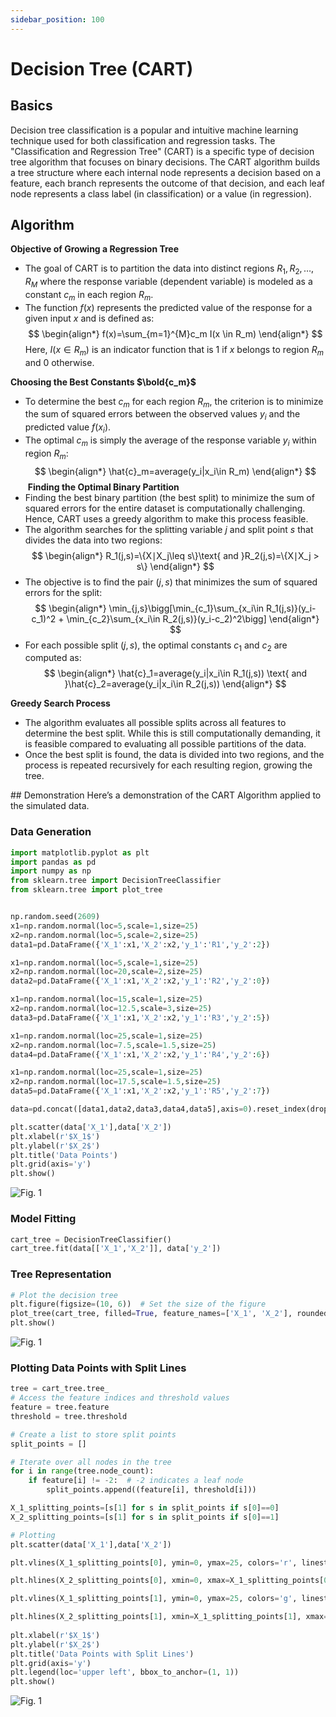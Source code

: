 ```yaml
---
sidebar_position: 100
---
```


# Decision Tree (CART)

## Basics
<div style={{ textAlign: 'justify' }}>
Decision tree classification is a popular and intuitive machine learning technique used for both classification and regression tasks. The "Classification and Regression Tree" (CART) is a specific type of decision tree algorithm that focuses on binary decisions. The CART algorithm builds a tree structure where each internal node represents a decision based on a feature, each branch represents the outcome of that decision, and each leaf node represents a class label (in classification) or a value (in regression).
</div>

## Algorithm
<div style={{ textAlign: 'justify' }}>

**Objective of Growing a Regression Tree** 
* The goal of CART is to partition the data into distinct regions $R_1,R_2,…,R_M$ where the response variable (dependent variable) is modeled as a constant $c_m$​ in each region $R_m$. 
* The function $f(x)$ represents the predicted value of the response for a given input $x$ and is defined as: 
$$
\begin{align*}
f(x)=\sum_{m=1}^{M}c_m I(x \in R_m)
\end{align*}
$$
Here, $I(x \in R_m)$ is an indicator function that is 1 if $x$ belongs to region $R_m$ and 0 otherwise.

**Choosing the Best Constants $\bold{c_m}$**
* To determine the best $c_m$ for each region $R_m$, the criterion is to minimize the sum of squared errors between the observed values $y_i$ and the predicted value $f(x_i)$.
* The optimal $c_m$ is simply the average of the response variable $y_i$ within region $R_m$:
$$
\begin{align*}
    \hat{c}_m=average(y_i|x_i\in R_m)
\end{align*}
$$
​
**Finding the Optimal Binary Partition**
* Finding the best binary partition (the best split) to minimize the sum of squared errors for the entire dataset is computationally challenging. Hence, CART uses a greedy algorithm to make this process feasible.
* The algorithm searches for the splitting variable $j$ and split point $s$ that divides the data into two regions:
$$
\begin{align*}
    R_1​(j,s)=\{X∣X_j\leq ​s\}\text{ and }R_2​(j,s)=\{X∣X_j​ > s\}
\end{align*}
$$
* The objective is to find the pair $(j,s)$ that minimizes the sum of squared errors for the split:
$$
\begin{align*}
    \min_{j,s}\bigg[\min_{c_1}\sum_{x_i\in R_1(j,s)}(y_i-c_1)^2 + \min_{c_2}\sum_{x_i\in R_2(j,s)}(y_i-c_2)^2\bigg]
\end{align*}
$$
* For each possible split $(j,s)$, the optimal constants $c_1$ and $c_2$ are computed as:
$$
\begin{align*}
    \hat{c}_1=average(y_i|x_i\in R_1(j,s)) \text{ and }\hat{c}_2=average(y_i|x_i\in R_2(j,s))
\end{align*}
$$

**Greedy Search Process**
* The algorithm evaluates all possible splits across all features to determine the best split. While this is still computationally demanding, it is feasible compared to evaluating all possible partitions of the data.
* Once the best split is found, the data is divided into two regions, and the process is repeated recursively for each resulting region, growing the tree.

</div>
## Demonstration
Here’s a demonstration of the CART Algorithm applied to the simulated data.

### Data Generation
```python
import matplotlib.pyplot as plt
import pandas as pd
import numpy as np
from sklearn.tree import DecisionTreeClassifier
from sklearn.tree import plot_tree


np.random.seed(2609)
x1=np.random.normal(loc=5,scale=1,size=25)
x2=np.random.normal(loc=5,scale=2,size=25)
data1=pd.DataFrame({'X_1':x1,'X_2':x2,'y_1':'R1','y_2':2})

x1=np.random.normal(loc=5,scale=1,size=25)
x2=np.random.normal(loc=20,scale=2,size=25)
data2=pd.DataFrame({'X_1':x1,'X_2':x2,'y_1':'R2','y_2':0})

x1=np.random.normal(loc=15,scale=1,size=25)
x2=np.random.normal(loc=12.5,scale=3,size=25)
data3=pd.DataFrame({'X_1':x1,'X_2':x2,'y_1':'R3','y_2':5})

x1=np.random.normal(loc=25,scale=1,size=25)
x2=np.random.normal(loc=7.5,scale=1.5,size=25)
data4=pd.DataFrame({'X_1':x1,'X_2':x2,'y_1':'R4','y_2':6})

x1=np.random.normal(loc=25,scale=1,size=25)
x2=np.random.normal(loc=17.5,scale=1.5,size=25)
data5=pd.DataFrame({'X_1':x1,'X_2':x2,'y_1':'R5','y_2':7})

data=pd.concat([data1,data2,data3,data4,data5],axis=0).reset_index(drop=True)

plt.scatter(data['X_1'],data['X_2'])
plt.xlabel(r'$X_1$')
plt.ylabel(r'$X_2$')
plt.title('Data Points')
plt.grid(axis='y')
plt.show()
```
<div style={{ textAlign: 'center' }}>
    <img src={require('../../../../my-website/docs/ml/Assets/DT1.png').default} alt="Fig. 1"/>
    <p style={{ marginTop: '1px' }}></p>
</div>

### Model Fitting
```python
cart_tree = DecisionTreeClassifier()
cart_tree.fit(data[['X_1','X_2']], data['y_2'])
```
### Tree Representation
```python
# Plot the decision tree
plt.figure(figsize=(10, 6))  # Set the size of the figure
plot_tree(cart_tree, filled=True, feature_names=['X_1', 'X_2'], rounded=True)
plt.show()
```
<div style={{ textAlign: 'center' }}>
    <img src={require('../../../../my-website/docs/ml/Assets/DT2.png').default} alt="Fig. 1"/>
    <p style={{ marginTop: '1px' }}></p>
</div>

### Plotting Data Points with Split Lines
```python
tree = cart_tree.tree_
# Access the feature indices and threshold values
feature = tree.feature
threshold = tree.threshold

# Create a list to store split points
split_points = []

# Iterate over all nodes in the tree
for i in range(tree.node_count):
    if feature[i] != -2:  # -2 indicates a leaf node
        split_points.append((feature[i], threshold[i]))

X_1_splitting_points=[s[1] for s in split_points if s[0]==0]
X_2_splitting_points=[s[1] for s in split_points if s[0]==1]

# Plotting
plt.scatter(data['X_1'],data['X_2'])

plt.vlines(X_1_splitting_points[0], ymin=0, ymax=25, colors='r', linestyles='dashed',label='First split')

plt.hlines(X_2_splitting_points[0], xmin=0, xmax=X_1_splitting_points[0], colors='b', linestyles='dashed',label='Second split')

plt.vlines(X_1_splitting_points[1], ymin=0, ymax=25, colors='g', linestyles='dashed',label='Third split')

plt.hlines(X_2_splitting_points[1], xmin=X_1_splitting_points[1], xmax=30, colors='olive', linestyles='dashed',label='Fourth split')
     
plt.xlabel(r'$X_1$')
plt.ylabel(r'$X_2$')
plt.title('Data Points with Split Lines')
plt.grid(axis='y')
plt.legend(loc='upper left', bbox_to_anchor=(1, 1))
plt.show()
```
<div style={{ textAlign: 'center' }}>
    <img src={require('../../../../my-website/docs/ml/Assets/DT3.png').default} alt="Fig. 1"/>
    <p style={{ marginTop: '1px' }}></p>
</div>